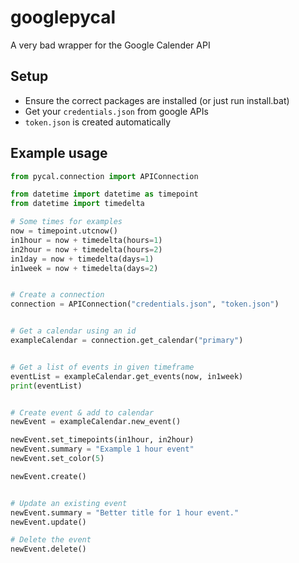 # googlepycal
A very bad wrapper for the Google Calender API

## Setup
 - Ensure the correct packages are installed (or just run install.bat)
 - Get your `credentials.json` from google APIs
 - `token.json` is created automatically

## Example usage

```Python
from pycal.connection import APIConnection

from datetime import datetime as timepoint
from datetime import timedelta

# Some times for examples
now = timepoint.utcnow()
in1hour = now + timedelta(hours=1)
in2hour = now + timedelta(hours=2)
in1day = now + timedelta(days=1)
in1week = now + timedelta(days=2)


# Create a connection
connection = APIConnection("credentials.json", "token.json")


# Get a calendar using an id
exampleCalendar = connection.get_calendar("primary")


# Get a list of events in given timeframe
eventList = exampleCalendar.get_events(now, in1week)
print(eventList)


# Create event & add to calendar
newEvent = exampleCalendar.new_event()

newEvent.set_timepoints(in1hour, in2hour)
newEvent.summary = "Example 1 hour event"
newEvent.set_color(5)

newEvent.create()


# Update an existing event
newEvent.summary = "Better title for 1 hour event."
newEvent.update()

# Delete the event
newEvent.delete()
```